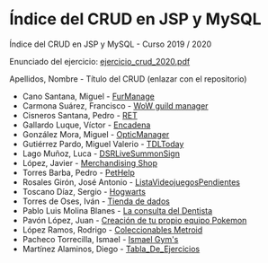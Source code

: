 # Índice del CRUD en JSP y MySQL

Índice del CRUD en JSP y MySQL - Curso 2019 / 2020

Enunciado del ejercicio: [ejercicio_crud_2020.pdf](ejercicio_crud_2020.pdf)

Apellidos, Nombre - Título del CRUD (enlazar con el repositorio)

* Cano Santana, Miguel - [FurManage](https://github.com/miguelcanosantana/FurManage)
* Carmona Suárez, Francisco - [WoW guild manager](https://github.com/Frankcs96/WoW-Guild-Manager)
* Cisneros Santana, Pedro - [RET](https://github.com/PedroCisnerosSantana/Reverse-Engineering-Training)
* Gallardo Luque, Víctor - [Encadena](https://github.com/VictorGallardo/Encadena)
* González Mora, Miguel - [OpticManager](https://github.com/Miguelgm1693/OpticManager)
* Gutiérrez Pardo, Miguel Valerio - [TDLToday](https://github.com/BeTheVal/TDLToday)
* Lago Muñoz, Luca - [DSRLiveSummonSign](https://github.com/ROMthesheep/DSRLiveSummonSign)
* López, Javier - [Merchandising Shop](https://github.com/javier-l0pez/portal_shop)
* Torres Barba, Pedro - [PetHelp](https://github.com/torrespedrob/PetHelp)
* Rosales Girón, José Antonio - [ListaVideojuegosPendientes](https://github.com/joseantoniorosales/ListaVideojuegosPendientes)
* Toscano Díaz, Sergio - [Hogwarts](https://github.com/sergiotoscanodiaz/hogwarts)
* Torres de Oses, Iván - [Tienda de dados](https://github.com/IvanTorres21/dice-shop)
* Pablo Luis Molina Blanes - [La consulta del Dentista](https://github.com/PabloLuisMolinaBlanes/LaConsultaDelDentista)
* Pavón López, Juan - [Creación de tu propio equipo Pokemon](https://github.com/JuanPavon/EquipoPokemon)
* López Ramos, Rodrigo - [Coleccionables Metroid](https://github.com/rodrigolopezramoss/Coleccionables-Metroid)
* Pacheco Torrecilla, Ismael - [Ismael Gym's](https://github.com/ismaelpacheco13/Crud-Ismael-Gym)
* Martínez Alaminos, Diego - [Tabla_De_Ejercicios](https://github.com/diegomartinezalaminos/Crud_Tabla_De_Ejercicio)
